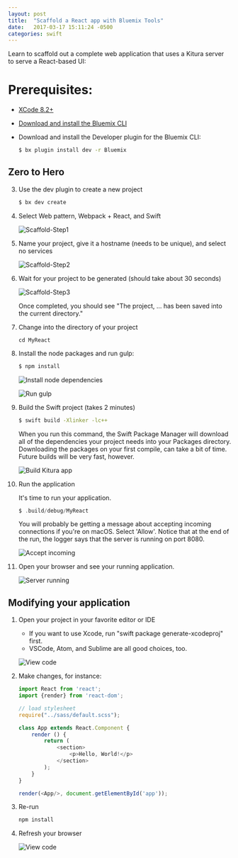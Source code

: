 ```yaml
---
layout: post
title:  "Scaffold a React app with Bluemix Tools"
date:   2017-03-17 15:11:24 -0500
categories: swift
---
```


Learn to scaffold out a complete web application that uses a Kitura server to serve a React-based UI:

# Prerequisites:

- [XCode 8.2+](https://developer.apple.com/download/)
- [Download and install the Bluemix CLI](https://plugins.ng.bluemix.net/ui/home.html)
- Download and install the Developer plugin for the Bluemix CLI:
   
    ```bash
    $ bx plugin install dev -r Bluemix
    ```
 
## Zero to Hero
 
3. Use the dev plugin to create a new project

    ```bash
    $ bx dev create
    ```
 
4. Select Web pattern, Webpack + React, and Swift
 
    ![Scaffold-Step1](/images/react/scaffold-step1.png)
 
5. Name your project, give it a hostname (needs to be unique), and select no services

    ![Scaffold-Step2](/images/react/scaffold-step2.png)
 
6. Wait for your project to be generated (should take about 30 seconds)

    ![Scaffold-Step3](/images/react/scaffold-step3.png)

    Once completed, you should see "The project, ... has been saved into the current directory."
 
7. Change into the directory of your project

    ```
    cd MyReact
    ```
 
8. Install the node packages and run gulp:

    ```bash
    $ npm install
    ```
 
    ![Install node dependencies](/images/react/install-node-deps.png)
    
    ![Run gulp](/images/react/run-gulp.png)
    
9. Build the Swift project (takes 2 minutes)

    ```bash
    $ swift build -Xlinker -lc++
    ```
    
    When you run this command, the Swift Package Manager will download all of the dependencies your project needs into your Packages directory. Downloading the packages on your first compile, can take a bit of time. Future builds will be very fast, however.
    
    ![Build Kitura app](/images/react/build-kitura-app.png)
    
    
    
10. Run the application

    It's time to run your application.
  
    ```swift
    $ .build/debug/MyReact
    ```
    
    You will probably be getting a message about accepting incoming connections if you're on macOS. Select 'Allow'. Notice that at the end of the run, the logger says that the server is running on port 8080.
    
    ![Accept incoming](/images/react/accept-incoming.png)
    

11. Open your browser and see your running application.

    ![Server running](/images/react/congratulations.png)


## Modifying your application

1. Open your project in your favorite editor or IDE

    - If you want to use Xcode, run "swift package generate-xcodeproj" first.
    - VSCode, Atom, and Sublime are all good choices, too.

    ![View code](/images/react/view-code.png)
  
2. Make changes, for instance:

    ```javascript
    import React from 'react';
    import {render} from 'react-dom';

    // load stylesheet
    require("../sass/default.scss");

    class App extends React.Component {
        render () {
            return (
                <section>
                    <p>Hello, World!</p>
                </section>
            );
        }
    }

    render(<App/>, document.getElementById('app'));
    ```
  
3. Re-run 

    ```bash
    npm install
    ```

4. Refresh your browser

    ![View code](/images/react/helloworld.png)
  
        

